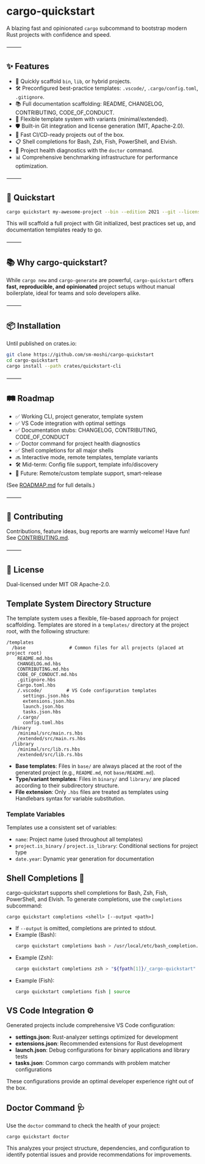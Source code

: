 # cargo-quickstart

A blazing fast and opinionated `cargo` subcommand to bootstrap modern Rust projects with confidence and speed.

⸻

## ✨ Features

-   🚀 Quickly scaffold `bin`, `lib`, or hybrid projects.
-   🛠️ Preconfigured best-practice templates: `.vscode/`, `.cargo/config.toml`, `.gitignore`.
-   📚 Full documentation scaffolding: README, CHANGELOG, CONTRIBUTING, CODE_OF_CONDUCT.
-   🧩 Flexible template system with variants (minimal/extended).
-   🛡️ Built-in Git integration and license generation (MIT, Apache-2.0).
-   🎯 Fast CI/CD-ready projects out of the box.
-   📋 Shell completions for Bash, Zsh, Fish, PowerShell, and Elvish.
-   🧰 Project health diagnostics with the `doctor` command.
-   📊 Comprehensive benchmarking infrastructure for performance optimization.

⸻

## 🚀 Quickstart

```bash
cargo quickstart my-awesome-project --bin --edition 2021 --git --license MIT
```

This will scaffold a full project with Git initialized, best practices set up, and documentation templates ready to go.

⸻

## 📚 Why cargo-quickstart?

While `cargo new` and `cargo-generate` are powerful, `cargo-quickstart` offers **fast, reproducible, and opinionated** project setups without manual boilerplate, ideal for teams and solo developers alike.

⸻

## 📦 Installation

Until published on crates.io:

```bash
git clone https://github.com/sm-moshi/cargo-quickstart
cd cargo-quickstart
cargo install --path crates/quickstart-cli
```

⸻

## 🛤 Roadmap

-   ✅ Working CLI, project generator, template system
-   ✅ VS Code integration with optimal settings
-   ✅ Documentation stubs: CHANGELOG, CONTRIBUTING, CODE_OF_CONDUCT
-   ✅ Doctor command for project health diagnostics
-   ✅ Shell completions for all major shells
-   🔜 Interactive mode, remote templates, template variants
-   🛠 Mid-term: Config file support, template info/discovery
-   🚀 Future: Remote/custom template support, smart-release

(See [ROADMAP.md](docs/ROADMAP.md) for full details.)

⸻

## 🤝 Contributing

Contributions, feature ideas, bug reports are warmly welcome! Have fun!
See [CONTRIBUTING.md](docs/CONTRIBUTING.md).

⸻

## 📄 License

Dual-licensed under MIT OR Apache-2.0.

## Template System Directory Structure

The template system uses a flexible, file-based approach for project scaffolding. Templates are stored in a `templates/` directory at the project root, with the following structure:

```text
/templates
  /base                # Common files for all projects (placed at project root)
    README.md.hbs
    CHANGELOG.md.hbs
    CONTRIBUTING.md.hbs
    CODE_OF_CONDUCT.md.hbs
    .gitignore.hbs
    Cargo.toml.hbs
    /.vscode/         # VS Code configuration templates
      settings.json.hbs
      extensions.json.hbs
      launch.json.hbs
      tasks.json.hbs
    /.cargo/
      config.toml.hbs
  /binary
    /minimal/src/main.rs.hbs
    /extended/src/main.rs.hbs
  /library
    /minimal/src/lib.rs.hbs
    /extended/src/lib.rs.hbs
```

- **Base templates**: Files in `base/` are always placed at the root of the generated project (e.g., `README.md`, not `base/README.md`).
- **Type/variant templates**: Files in `binary/` and `library/` are placed according to their subdirectory structure.
- **File extension**: Only `.hbs` files are treated as templates using Handlebars syntax for variable substitution.

### Template Variables

Templates use a consistent set of variables:
- `name`: Project name (used throughout all templates)
- `project.is_binary` / `project.is_library`: Conditional sections for project type
- `date.year`: Dynamic year generation for documentation

## Shell Completions 🐚

cargo-quickstart supports shell completions for Bash, Zsh, Fish, PowerShell, and Elvish. To generate completions, use the `completions` subcommand:

```
cargo quickstart completions <shell> [--output <path>]
```

- If `--output` is omitted, completions are printed to stdout.
- Example (Bash):
  ```sh
  cargo quickstart completions bash > /usr/local/etc/bash_completion.d/cargo-quickstart
  ```
- Example (Zsh):
  ```sh
  cargo quickstart completions zsh > "${fpath[1]}/_cargo-quickstart"
  ```
- Example (Fish):
  ```sh
  cargo quickstart completions fish | source
  ```

## VS Code Integration ⚙️

Generated projects include comprehensive VS Code configuration:

- **settings.json**: Rust-analyzer settings optimized for development
- **extensions.json**: Recommended extensions for Rust development
- **launch.json**: Debug configurations for binary applications and library tests
- **tasks.json**: Common cargo commands with problem matcher configurations

These configurations provide an optimal developer experience right out of the box.

## Doctor Command 🩺

Use the `doctor` command to check the health of your project:

```
cargo quickstart doctor
```

This analyzes your project structure, dependencies, and configuration to identify potential issues and provide recommendations for improvements.
